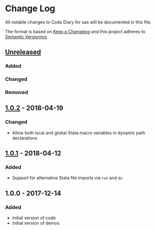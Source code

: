# Change Log
All notable changes to Code Diary for sas will be documented in this file.

The format is based on [Keep a Changelog](http://keepachangelog.com/en/1.0.0/) and this project adheres to [Semantic Versioning](http://semver.org/spec/v2.0.0.html).

## [Unreleased]
### Added
### Changed
### Removed

## [1.0.2] - 2018-04-19
### Changed
- Allow both local and global Stata macro variables in dynamic path declarations

## [1.0.1] - 2018-04-12
### Added
- Support for alternative Stata file imports via `run` and `do`

## 1.0.0 - 2017-12-14
### Added
- Initial version of code
- Initial version of demos

[Unreleased]: https://github.com/VaccineAndDrugEvaluationCentre/code-diary-sas/compare/v1.0.2...HEAD
[1.0.2]: https://github.com/VaccineAndDrugEvaluationCentre/code-diary-sas/compare/v1.0.1...v1.0.2
[1.0.1]: https://github.com/VaccineAndDrugEvaluationCentre/code-diary-sas/compare/v1.0.0...v1.0.1
